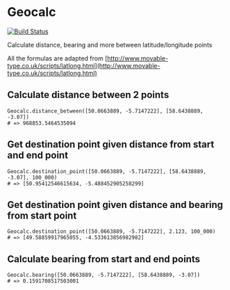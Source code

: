 # Geocalc

[![Build Status](https://travis-ci.org/yltsrc/geocalc.svg?branch=master)](https://travis-ci.org/yltsrc/geocalc)


Calculate distance, bearing and more between latitude/longitude points

All the formulas are adapted from
[http://www.movable-type.co.uk/scripts/latlong.html](http://www.movable-type.co.uk/scripts/latlong.html)


## Calculate distance between 2 points

    Geocalc.distance_between([50.0663889, -5.7147222], [58.6438889, -3.07])
    # => 968853.5464535094
    

## Get destination point given distance from start and end point

    Geocalc.destination_point([50.0663889, -5.7147222], [58.6438889, -3.07], 100_000)
    # => [50.95412546615634, -5.488452905258299]


## Get destination point given distance and bearing from start point

    Geocalc.destination_point([50.0663889, -5.7147222], 2.123, 100_000)
    # => [49.58859917965055, -4.533613856982982]
    
    
## Calculate bearing from start and end points

    Geocalc.bearing([50.0663889, -5.7147222], [58.6438889, -3.07])
    # => 0.1591708517503001
